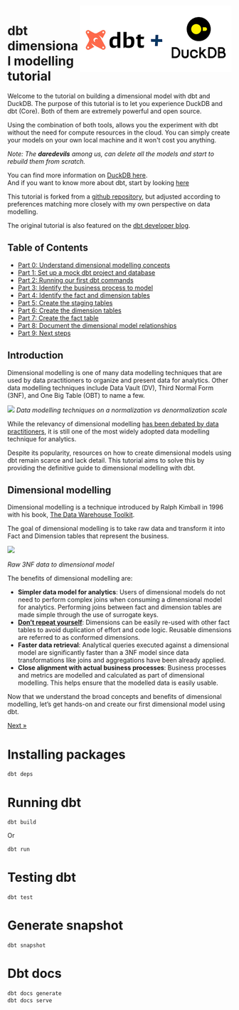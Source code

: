 <img src="docs/img/dbt-duckdb.png" align="right" />

# dbt dimensional modelling tutorial

Welcome to the tutorial on building a dimensional model with dbt and DuckDB.
The purpose of this tutorial is to let you experience DuckDB and dbt (Core).
Both of them are extremely powerful and open source.

Using the combination of both tools, allows you the experiment with dbt without the need for
compute resources in the cloud. You can simply create your models on your own local machine
and it won't cost you anything.

*Note: The **daredevils** among us, can delete all the models and start to rebuild them from scratch.*

You can find more information on [DuckDB here](https://duckdb.org/).\
And if you want to know more about dbt, start by looking [here](https://docs.getdbt.com/docs/introduction)

This tutorial is forked from a [github repository](https://github.com/Data-Engineer-Camp/dbt-dimensional-modelling.git), but adjusted according to preferences matching more closely with my own perspective on data modelling.

The original tutorial is also featured on the [dbt developer blog](https://docs.getdbt.com/blog/kimball-dimensional-model).

## Table of Contents

- [Part 0: Understand dimensional modelling concepts](#dimensional-modelling)
- [Part 1: Set up a mock dbt project and database](docs/part01-setup-dbt-project.md)
- [Part 2: Running our first dbt commands](docs/part02-our-first-dbt-commands.md)
- [Part 3: Identify the business process to model](docs/part03-identify-business-process.md)
- [Part 4: Identify the fact and dimension tables](docs/part04-identify-fact-dimension.md)
- [Part 5: Create the staging tables](docs/part05-create-staging.md)
- [Part 6: Create the dimension tables](docs/part06-create-dimension.md)
- [Part 7: Create the fact table](docs/part07-create-fact.md)
- [Part 8: Document the dimensional model relationships](docs/part08-document-model.md)
- [Part 9: Next steps](docs/part09-next-steps.md)

## Introduction

Dimensional modelling is one of many data modelling techniques that are used by data practitioners to organize and present data for analytics. Other data modelling techniques include Data Vault (DV), Third Normal Form (3NF), and One Big Table (OBT) to name a few.

![](docs/img/data-modelling.png)
*Data modelling techniques on a normalization vs denormalization scale*

While the relevancy of dimensional modelling [has been debated by data practitioners](https://discourse.getdbt.com/t/is-kimball-dimensional-modeling-still-relevant-in-a-modern-data-warehouse/225/6), it is still one of the most widely adopted data modelling technique for analytics.

Despite its popularity, resources on how to create dimensional models using dbt remain scarce and lack detail. This tutorial aims to solve this by providing the definitive guide to dimensional modelling with dbt.

## Dimensional modelling

Dimensional modelling is a technique introduced by Ralph Kimball in 1996 with his book, [The Data Warehouse Toolkit](https://www.kimballgroup.com/data-warehouse-business-intelligence-resources/books/data-warehouse-dw-toolkit/).

The goal of dimensional modelling is to take raw data and transform it into Fact and Dimension tables that represent the business.

![](docs/img/3nf-to-dimensional-model.png)

*Raw 3NF data to dimensional model*

The benefits of dimensional modelling are:

- **Simpler data model for analytics**: Users of dimensional models do not need to perform complex joins when consuming a dimensional model for analytics. Performing joins between fact and dimension tables are made simple through the use of surrogate keys.
- [**Don’t repeat yourself**](https://docs.getdbt.com/terms/dry): Dimensions can be easily re-used with other fact tables to avoid duplication of effort and code logic. Reusable dimensions are referred to as conformed dimensions.
- **Faster data retrieval**: Analytical queries executed against a dimensional model are significantly faster than a 3NF model since data transformations like joins and aggregations have been already applied.
- **Close alignment with actual business processes**: Business processes and metrics are modelled and calculated as part of dimensional modelling. This helps ensure that the modelled data is easily usable.

Now that we understand the broad concepts and benefits of dimensional modelling, let’s get hands-on and create our first dimensional model using dbt.

[Next &raquo;](docs/part01-setup-dbt-project.md)

# Installing packages

```
dbt deps
```

# Running dbt

```
dbt build
```

Or

```
dbt run
```

# Testing dbt

```
dbt test
```

# Generate snapshot

```
dbt snapshot
```

# Dbt docs

```
dbt docs generate
dbt docs serve
```

